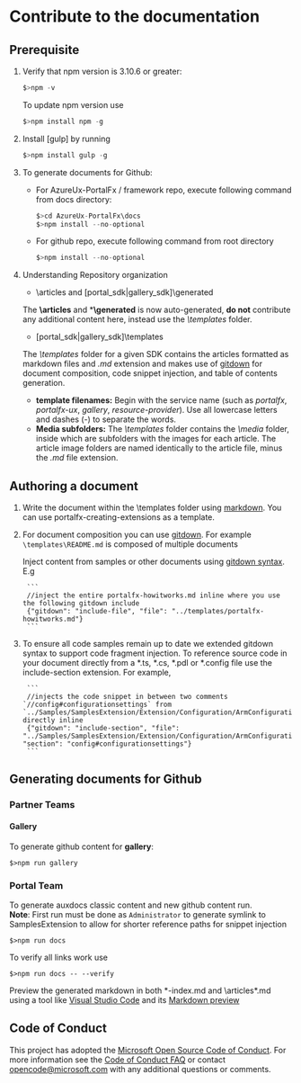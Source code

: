
# Contribute to the documentation

## Prerequisite

1. Verify that npm version is 3.10.6 or greater:
	```ts
	$>npm -v 
	```
   To update npm version use
   ```ts 
   $>npm install npm -g
   ```
1. Install [gulp] by running 
	```ts
	$>npm install gulp -g
	```
1. To generate documents for Github:
	- For AzureUx-PortalFx / framework repo, execute following command from docs directory:
		```ts
		$>cd AzureUx-PortalFx\docs
		$>npm install --no-optional
		```
	- For github repo,  execute following command from root directory
		```ts
		$>npm install --no-optional
		```
1. Understanding Repository organization

	- \articles and \[portal_sdk|gallery_sdk]\generated
	

	The **\articles** and ***\generated** is now auto-generated, **do not** contribute any additional content here, instead use the *\templates* folder.
	
	- \[portal_sdk|gallery_sdk]\templates
	
	The *\templates* folder for a given SDK contains the articles formatted as markdown files and *.md* extension and makes use of [gitdown](https://www.npmjs.com/package/gitdown) for document composition, code snippet injection, and table of contents generation.

	* **template filenames:** Begin with the service name (such as *portalfx*, *portalfx-ux*, *gallery*, *resource-provider*). Use all lowercase letters and dashes (-) to separate the words. 
	* **Media subfolders:** The *\templates* folder contains the *\media* folder, inside which are subfolders with the images for each article. The article image folders are named identically to the article file, minus the *.md* file extension.

## Authoring a document

1. Write the document within the \templates folder using [markdown](http://daringfireball.net/projects/markdown/). You can use portalfx-creating-extensions as a template.
1. For document composition you can use [gitdown](https://www.npmjs.com/package/gitdown).  For example `\templates\README.md` is composed of multiple documents  

	Inject content from samples or other documents using [gitdown syntax](https://github.com/gajus/gitdown).  E.g
	
	<!-- gitdown: off -->
	
		```
		//inject the entire portalfx-howitworks.md inline where you use the following gitdown include
		{"gitdown": "include-file", "file": "../templates/portalfx-howitworks.md"}
		```
		
	<!-- gitdown: on -->
1. To ensure all code samples remain up to date we extended gitdown syntax to support code fragment injection. To reference source code in your document directly from a *.ts, *.cs, *.pdl or *.config file use the include-section extension.
	For example,
	
	<!-- gitdown: off -->
	
		```
		//injects the code snippet in between two comments `//config#configurationsettings` from `../Samples/SamplesExtension/Extension/Configuration/ArmConfiguration.cs` directly inline
		{"gitdown": "include-section", "file": "../Samples/SamplesExtension/Extension/Configuration/ArmConfiguration.cs", "section": "config#configurationsettings"}
		```
		
	<!-- gitdown: on -->

## Generating documents for Github 

### Partner Teams

#### Gallery
To generate github content for **gallery**:
```
$>npm run gallery
```

### Portal Team

To generate auxdocs classic content and new github content run.  
**Note**: First run must be done as `Administrator` to generate symlink to SamplesExtension to allow for shorter reference paths for snippet injection
	
```
$>npm run docs
```

To verify all links work use
```
$>npm run docs -- --verify
```

Preview the generated markdown in both \*-index.md and \articles\*.md using a tool like [Visual Studio Code](https://code.visualstudio.com/) and its [Markdown preview](https://code.visualstudio.com/Docs/languages/markdown#_markdown-preview)

## Code of Conduct
This project has adopted the [Microsoft Open Source Code of Conduct](https://opensource.microsoft.com/codeofconduct/). For more information see the [Code of Conduct FAQ](https://opensource.microsoft.com/codeofconduct/faq/) or contact [opencode@microsoft.com](mailto:opencode@microsoft.com) with any additional questions or comments.
